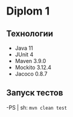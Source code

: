 # Diplom 1
## Технологии
* Java 11
* JUnit 4
* Maven 3.9.0
* Mockito 3.12.4
* Jacoco 0.8.7

## Запуск тестов
-PS | sh: `mvn clean test`